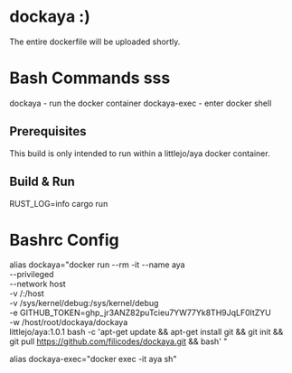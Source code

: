 # dockaya :)

The entire dockerfile will be uploaded shortly.

# Bash Commands sss

dockaya - run the docker container
dockaya-exec - enter docker shell

## Prerequisites

This build is only intended to run within a littlejo/aya docker container.

## Build & Run

RUST_LOG=info cargo run
 
# Bashrc Config

alias dockaya="docker run --rm -it --name aya \
                    --privileged \
                    --network host \
                    -v /:/host \
                    -v /sys/kernel/debug:/sys/kernel/debug \
                    -e GITHUB_TOKEN=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 \
                    -w /host/root/dockaya/dockaya \
                    littlejo/aya:1.0.1 bash -c 'apt-get update && apt-get install git && git init && git pull https://github.com/filicodes/dockaya.git && bash'
"

alias dockaya-exec="docker exec -it aya sh"
